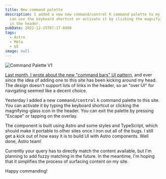 ```yaml
---
title: New command palette
description: I added a new new command/control K command palette to my site. You
  can use the keyboard shortcut or activate it by clicking the magnifying glass
  in the header.
pubDate: 2022-12-15T07:17-0400
tags:
  - Astro
  - Meta
  - UI
image: null
---
```

![Command Palette V1](/img/command-palette.png)

[﻿Last month, I wrote about the new "command bars" UI pattern](/articles/are-command-bars-the-future/), and ever since the idea of adding one to this site has been kicking around my head. The design doesn't support lots of links in the header, so an "over UI" for navigating seemed like a decent choice.

Y﻿esterday I added a new <kbd>command/control</kbd> <kbd>k</kbd> command palette to this site. You can activate it by typing the keyboard shortcut or clicking the magnifying-glass icon in the header. You can exit the palette by pressing "Escape" or tapping on the overlay.

The component is built using Astro and some styles and TypeScript, which should make it portable to other sites once I iron out all of the bugs. I still get a kick out of how easy it is to build UI with Astro components. Well done, Astro team!

C﻿urrently your query has to directly match the content available, but I'm planning to add fuzzy matching in the future. In the meantime, I'm hoping that it simplifies the process of surfacing content on my site.

H﻿appy commanding!